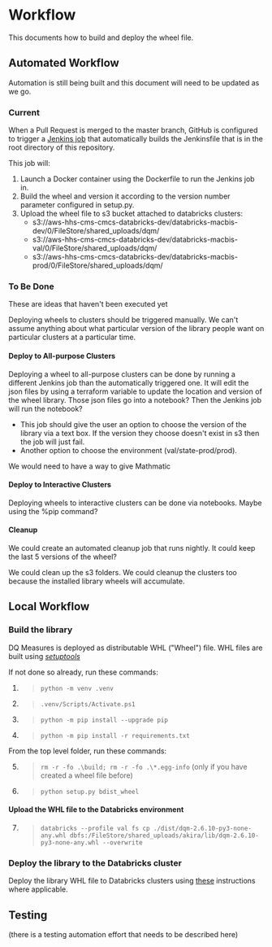 # Workflow

This documents how to build and deploy the wheel file.

## Automated Workflow

Automation is still being built and this document will need to be updated as we go.

### Current

When a Pull Request is merged to the master branch, GitHub is configured to trigger a [Jenkins job](https://jenkins.macbisdw.cmscloud.local/job/build-and-deploy-dq-measures-python/) that automatically builds the Jenkinsfile that is in the root directory of this repository.

This job will:

1. Launch a Docker container using the Dockerfile to run the Jenkins job in.
1. Build the wheel and version it according to the version number parameter configured in setup.py.
1. Upload the wheel file to s3 bucket attached to databricks clusters:
    - s3://aws-hhs-cms-cmcs-databricks-dev/databricks-macbis-dev/0/FileStore/shared_uploads/dqm/
    - s3://aws-hhs-cms-cmcs-databricks-dev/databricks-macbis-val/0/FileStore/shared_uploads/dqm/
    - s3://aws-hhs-cms-cmcs-databricks-dev/databricks-macbis-prod/0/FileStore/shared_uploads/dqm/

### To Be Done

These are ideas that haven't been executed yet

Deploying wheels to clusters should be triggered manually. We can't assume anything about what particular version of the library people want on particular clusters at a particular time.

#### Deploy to All-purpose Clusters

Deploying a wheel to all-purpose clusters can be done by running a different Jenkins job than the automatically triggered one. It will edit the json files by using a terraform variable to update the location and version of the wheel library. Those json files go into a notebook? Then the Jenkins job will run the notebook?

- This job should give the user an option to choose the version of the library via a text box. If the version they choose doesn't exist in s3 then the job will just fail.
- Another option to choose the environment (val/state-prod/prod).

We would need to have a way to give Mathmatic

#### Deploy to Interactive Clusters

Deploying wheels to interactive clusters can be done via notebooks. Maybe using the %pip command?

#### Cleanup

We could create an automated cleanup job that runs nightly. It could keep the last 5 versions of the wheel?

We could clean up the s3 folders.
We could cleanup the clusters too because the installed library wheels will accumulate.


## Local Workflow

### Build the library

DQ Measures is deployed as distributable WHL ("Wheel") file. WHL files are built using [_setuptools_](https://pypi.org/project/setuptools/)

If not done so already, run these commands:

1. > ```python -m venv .venv```
2. > ```.venv/Scripts/Activate.ps1```
3. > ```python -m pip install --upgrade pip```
4. > ```python -m pip install -r requirements.txt```

From the top level folder, run these commands:

5. > ```rm -r -fo .\build; rm -r -fo .\*.egg-info``` (only if you have created a wheel file before)
6. > ```python setup.py bdist_wheel```

#### Upload the WHL file to the Databricks environment

7. > ```databricks --profile val fs cp ./dist/dqm-2.6.10-py3-none-any.whl dbfs:/FileStore/shared_uploads/akira/lib/dqm-2.6.10-py3-none-any.whl --overwrite```

### Deploy the library to the Databricks cluster

Deploy the library WHL file to Databricks clusters using [these](https://docs.databricks.com/libraries/cluster-libraries.html) instructions where applicable.

## Testing

(there is a testing automation effort that needs to be described here)
